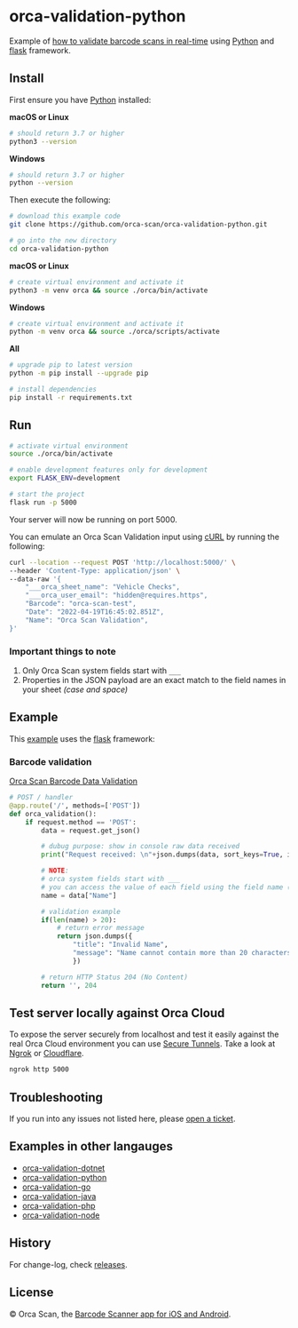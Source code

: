 # orca-validation-python

Example of [how to validate barcode scans in real-time](https://orcascan.com/guides/how-to-validate-barcode-scans-in-real-time-56928ff9) using [Python](https://www.python.org/) and [flask](https://github.com/pallets/flask) framework.

## Install

First ensure you have [Python](https://www.python.org/downloads/) installed:

**macOS or Linux**
```bash
# should return 3.7 or higher
python3 --version
```

**Windows**
```bash
# should return 3.7 or higher
python --version
```

Then execute the following:

```bash
# download this example code
git clone https://github.com/orca-scan/orca-validation-python.git

# go into the new directory
cd orca-validation-python
```
**macOS or Linux**
```bash
# create virtual environment and activate it
python3 -m venv orca && source ./orca/bin/activate
```
**Windows**
```bash
# create virtual environment and activate it
python -m venv orca && source ./orca/scripts/activate
```
**All**
```bash
# upgrade pip to latest version
python -m pip install --upgrade pip

# install dependencies
pip install -r requirements.txt
```

## Run

```bash
# activate virtual environment
source ./orca/bin/activate

# enable development features only for development
export FLASK_ENV=development

# start the project
flask run -p 5000 
```

Your server will now be running on port 5000.

You can emulate an Orca Scan Validation input using [cURL](https://dev.to/ibmdeveloper/what-is-curl-and-why-is-it-all-over-api-docs-9mh) by running the following:

```bash
curl --location --request POST 'http://localhost:5000/' \
--header 'Content-Type: application/json' \
--data-raw '{
    "___orca_sheet_name": "Vehicle Checks",
    "___orca_user_email": "hidden@requires.https",
    "Barcode": "orca-scan-test",
    "Date": "2022-04-19T16:45:02.851Z",
    "Name": "Orca Scan Validation",
}'
```
### Important things to note

1. Only Orca Scan system fields start with `___`
2. Properties in the JSON payload are an exact match to the  field names in your sheet _(case and space)_

## Example

This [example](app.py) uses the [flask](https://github.com/pallets/flask) framework:

### Barcode validation

[Orca Scan Barcode Data Validation](https://orcascan.com/guides/how-to-validate-barcode-scans-in-real-time-56928ff9)

```python
# POST / handler
@app.route('/', methods=['POST'])
def orca_validation():
    if request.method == 'POST':
        data = request.get_json()

        # dubug purpose: show in console raw data received
        print("Request received: \n"+json.dumps(data, sort_keys=True, indent=4))

        # NOTE:
        # orca system fields start with ___
        # you can access the value of each field using the field name (data["Name"], data["Barcode"], data["Location"])
        name = data["Name"]

        # validation example
        if(len(name) > 20):
            # return error message
            return json.dumps({
                "title": "Invalid Name",
                "message": "Name cannot contain more than 20 characters",
                })

        # return HTTP Status 204 (No Content)
        return '', 204
```
## Test server locally against Orca Cloud

To expose the server securely from localhost and test it easily against the real Orca Cloud environment you can use [Secure Tunnels](https://ngrok.com/docs/secure-tunnels#what-are-ngrok-secure-tunnels). Take a look at [Ngrok](https://ngrok.com/) or [Cloudflare](https://www.cloudflare.com/).

```bash
ngrok http 5000
```

## Troubleshooting

If you run into any issues not listed here, please [open a ticket](https://github.com/orca-scan/orca-validation-python/issues).

## Examples in other langauges
* [orca-validation-dotnet](https://github.com/orca-scan/orca-validation-dotnet)
* [orca-validation-python](https://github.com/orca-scan/orca-validation-python)
* [orca-validation-go](https://github.com/orca-scan/orca-validation-go)
* [orca-validation-java](https://github.com/orca-scan/orca-validation-java)
* [orca-validation-php](https://github.com/orca-scan/orca-validation-php)
* [orca-validation-node](https://github.com/orca-scan/orca-validation-node)

## History

For change-log, check [releases](https://github.com/orca-scan/orca-validation-python/releases).

## License

&copy; Orca Scan, the [Barcode Scanner app for iOS and Android](https://orcascan.com).